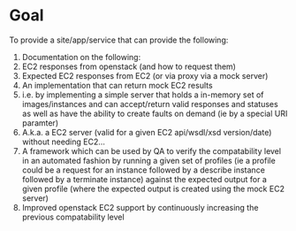 # Goal

To provide a site/app/service that can provide the following:

1. Documentation on the following:
 1. EC2 responses from openstack (and how to request them)
 1. Expected EC2 responses from EC2 (or via proxy via a mock server)
1. An implementation that can return mock EC2 results
 1. i.e. by implementing a simple server that holds a in-memory set of images/instances and 
    can accept/return valid responses and statuses as well as have the ability to create faults
    on demand (ie by a special URI paramter)
 1. A.k.a. a EC2 server (valid for a given EC2 api/wsdl/xsd version/date) without needing EC2...
1. A framework which can be used by QA to verify the compatability level in an automated fashion 
   by running a given set of profiles (ie a profile could be a request for an instance followed by
   a describe instance followed by a terminate instance) against the expected output for a given 
   profile (where the expected output is created using the mock EC2 server)
1. Improved openstack EC2 support by continuously increasing the previous compatability level